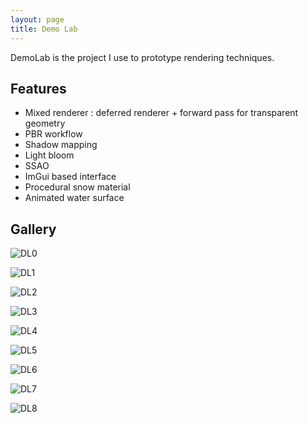 ```yaml
---
layout: page
title: Demo Lab
---
```


DemoLab is the project I use to prototype rendering techniques.

## Features

* Mixed renderer : deferred renderer + forward pass for transparent geometry
* PBR workflow
* Shadow mapping
* Light bloom
* SSAO
* ImGui based interface
* Procedural snow material
* Animated water surface

## Gallery

![DL0](../img/DL0.jpg "DL0")

![DL1](../img/DL1.jpg "DL1")

![DL2](../img/DL2.jpg "DL2")

![DL3](../img/DL3.jpg "DL3")

![DL4](../img/DL4.jpg "DL4")

![DL5](../img/DL5.jpg "DL5")

![DL6](../img/DL6.jpg "DL6")

![DL7](../img/DL7.jpg "DL7")

![DL8](../img/DL8.jpg "DL8")
